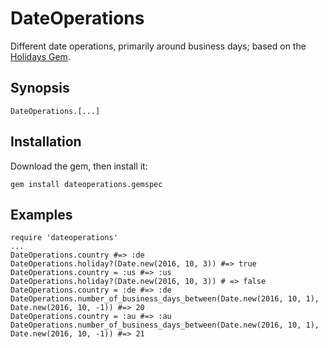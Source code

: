 # DateOperations
Different date operations, primarily around business days; based on the [Holidays Gem](https://github.com/holidays/holidays).

## Synopsis
	DateOperations.[...]
	
## Installation
Download the gem, 
then install it:

	gem install dateoperations.gemspec

## Examples
	require 'dateoperations'
	...
	DateOperations.country #=> :de
	DateOperations.holiday?(Date.new(2016, 10, 3)) #=> true
	DateOperations.country = :us #=> :us
	DateOperations.holiday?(Date.new(2016, 10, 3)) # => false
	DateOperations.country = :de #=> :de
	DateOperations.number_of_business_days_between(Date.new(2016, 10, 1), Date.new(2016, 10, -1)) #=> 20
	DateOperations.country = :au #=> :au
	DateOperations.number_of_business_days_between(Date.new(2016, 10, 1), Date.new(2016, 10, -1)) #=> 21
